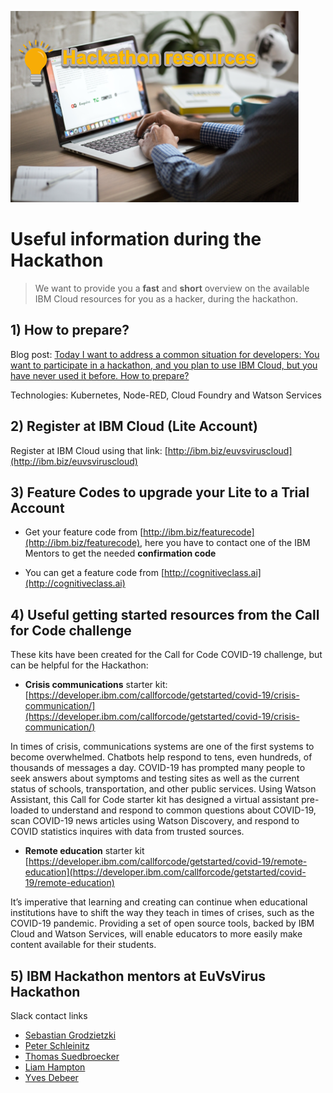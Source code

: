 ![](images/laptop-2557576_1920-hackathon-small.png)

# Useful information during the Hackathon

> We want to provide you a **fast** and **short** overview on the available IBM Cloud resources for you as a hacker, during the hackathon.

## 1) How to prepare?

Blog post: [Today I want to address a common situation for developers: You want to participate in a hackathon, and you plan to use IBM Cloud, but you have never used it before. How to prepare?](https://suedbroecker.net/2019/02/11/how-to-prepare-for-a-hackathon-with-ibm-cloud/)

Technologies: Kubernetes, Node-RED, Cloud Foundry and Watson Services

## 2) Register at IBM Cloud (Lite Account)

Register at IBM Cloud using that link:
[http://ibm.biz/euvsviruscloud](http://ibm.biz/euvsviruscloud)

## 3) Feature Codes to upgrade your Lite to a Trial Account

* Get your feature code from [http://ibm.biz/featurecode](http://ibm.biz/featurecode), here you have to contact one of the IBM Mentors to get the needed **confirmation code** 

* You can get a feature code from [http://cognitiveclass.ai](http://cognitiveclass.ai)

## 4) Useful getting started resources from the Call for Code challenge

These kits have been created for the Call for Code COVID-19 challenge, but can be helpful for the Hackathon:

* **Crisis communications** starter kit: [https://developer.ibm.com/callforcode/getstarted/covid-19/crisis-communication/](https://developer.ibm.com/callforcode/getstarted/covid-19/crisis-communication/)

In times of crisis, communications systems are one of the first systems to become overwhelmed. Chatbots help respond to tens, even hundreds, of thousands of messages a day. COVID-19 has prompted many people to seek answers about symptoms and testing sites as well as the current status of schools, transportation, and other public services. Using Watson Assistant, this Call for Code starter kit has designed a virtual assistant pre-loaded to understand and respond to common questions about COVID-19, scan COVID-19 news articles using Watson Discovery, and respond to COVID statistics inquires with data from trusted sources.

* **Remote education** starter kit [https://developer.ibm.com/callforcode/getstarted/covid-19/remote-education](https://developer.ibm.com/callforcode/getstarted/covid-19/remote-education)

It’s imperative that learning and creating can continue when educational institutions have to shift the way they teach in times of crises, such as the COVID-19 pandemic. Providing a set of open source tools, backed by IBM Cloud and Watson Services, will enable educators to more easily make content available for their students.

## 5) IBM Hackathon mentors at EuVsVirus Hackathon

Slack contact links

* [Sebastian Grodzietzki](https://euvsvirus.slack.com/archives/D012MU7AH7W)
* [Peter Schleinitz](https://euvsvirus.slack.com/archives/D012EF36MN1)
* [Thomas Suedbroecker](https://euvsvirus.slack.com/archives/D01265T1Q66) 
* [Liam Hampton](https://euvsvirus.slack.com/archives/D012G6F0YHY)
* [Yves Debeer](https://euvsvirus.slack.com/archives/D012G6JUW5Q)
